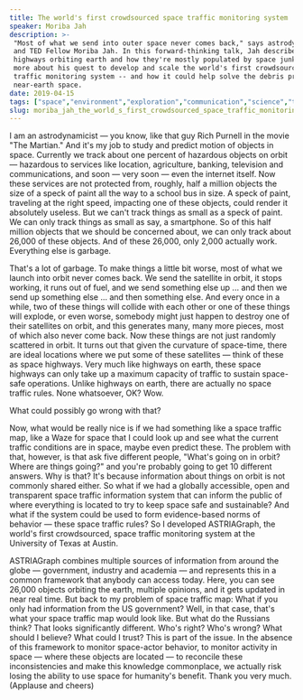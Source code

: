 ```yaml
---
title: The world's first crowdsourced space traffic monitoring system
speaker: Moriba Jah
description: >-
 "Most of what we send into outer space never comes back," says astrodynamicist
 and TED Fellow Moriba Jah. In this forward-thinking talk, Jah describes the space
 highways orbiting earth and how they're mostly populated by space junk. Learn
 more about his quest to develop and scale the world's first crowdsourced space
 traffic monitoring system -- and how it could help solve the debris problem in
 near-earth space.
date: 2019-04-15
tags: ["space","environment","exploration","communication","science","technology","ted-fellows"]
slug: moriba_jah_the_world_s_first_crowdsourced_space_traffic_monitoring_system
---
```


I am an astrodynamicist — you know, like that guy Rich Purnell in the movie "The Martian."
And it's my job to study and predict motion of objects in space. Currently we track about
one percent of hazardous objects on orbit — hazardous to services like location,
agriculture, banking, television and communications, and soon — very soon — even the
internet itself. Now these services are not protected from, roughly, half a million objects
the size of a speck of paint all the way to a school bus in size. A speck of paint,
traveling at the right speed, impacting one of these objects, could render it absolutely
useless. But we can't track things as small as a speck of paint. We can only track things
as small as say, a smartphone. So of this half million objects that we should be concerned
about, we can only track about 26,000 of these objects. And of these 26,000, only 2,000
actually work. Everything else is garbage.

That's a lot of garbage. To make things a little bit worse, most of what we launch into
orbit never comes back. We send the satellite in orbit, it stops working, it runs out of
fuel, and we send something else up ... and then we send up something else ... and then
something else. And every once in a while, two of these things will collide with each other
or one of these things will explode, or even worse, somebody might just happen to destroy
one of their satellites on orbit, and this generates many, many more pieces, most of which
also never come back. Now these things are not just randomly scattered in orbit. It turns
out that given the curvature of space-time, there are ideal locations where we put some of
these satellites — think of these as space highways. Very much like highways on earth,
these space highways can only take up a maximum capacity of traffic to sustain space-safe
operations. Unlike highways on earth, there are actually no space traffic rules. None
whatsoever, OK? Wow.

What could possibly go wrong with that?

Now, what would be really nice is if we had something like a space traffic map, like a
Waze for space that I could look up and see what the current traffic conditions are in
space, maybe even predict these. The problem with that, however, is that ask five
different people, "What's going on in orbit? Where are things going?" and you're probably
going to get 10 different answers. Why is that? It's because information about things on
orbit is not commonly shared either. So what if we had a globally accessible, open and
transparent space traffic information system that can inform the public of where
everything is located to try to keep space safe and sustainable? And what if the system
could be used to form evidence-based norms of behavior — these space traffic rules? So I
developed ASTRIAGraph, the world's first crowdsourced, space traffic monitoring system at
the University of Texas at Austin.

ASTRIAGraph combines multiple sources of information from around the globe — government,
industry and academia — and represents this in a common framework that anybody can access
today. Here, you can see 26,000 objects orbiting the earth, multiple opinions, and it gets
updated in near real time. But back to my problem of space traffic map: What if you only
had information from the US government? Well, in that case, that's what your space traffic
map would look like. But what do the Russians think? That looks significantly different.
Who's right? Who's wrong? What should I believe? What could I trust? This is part of the
issue. In the absence of this framework to monitor space-actor behavior, to monitor
activity in space — where these objects are located — to reconcile these inconsistencies
and make this knowledge commonplace, we actually risk losing the ability to use space for
humanity's benefit. Thank you very much.(Applause and cheers)

<!--
ad_duration=3.33
comment_count=41
event="TED2019"
external_start_time=0
has_talk_citation=1
intro_duration=11.82
is_subtitle_required="False"
is_talk_featured="True"
language="en"
language_swap="False"
native_language="en"
number_of_related_talks=6
number_of_speakers=1
number_of_subtitled_videos=19
number_of_tags=7
number_of_talk_download_languages=20
number_of_talk_more_resources=0
number_of_talk_recommendations=1
number_of_talks_take_actions=1
post_ad_duration=0.83
published_timestamp="2019-07-02 14:50:29"
recording_date="2019-04-15"
speaker_description="Space environmentalist"
speaker_is_published=1
speaker_name="Moriba Jah"
talk_more_resources=[]
talk_name="The world's first crowdsourced space traffic monitoring system"
talk_recommendations_blurb="More resources curated by Moriba Jah"
talks_tags=["space","environment","exploration","communication","science","technology","ted-fellows"]
url_audio="https://download.ted.com/talks/MoribaJah_2019U.mp3?apikey=acme-roadrunner"
url_photo_speaker="https://pe.tedcdn.com/images/ted/2cd7decdc499f0ee93a4eef75fc400aeef0792f2_254x191.jpg"
url_photo_talk="https://s3.amazonaws.com/talkstar-photos/uploads/9ba085f3-7fb0-4500-9c63-b0c354facd56/MoribaJah_2019U-embed.jpg"
url_webpage="https://www.ted.com/talks/moriba_jah_the_world_s_first_crowdsourced_space_traffic_monitoring_system"
video_type_name="TED Stage Talk"
-->